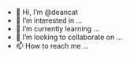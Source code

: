 - 👋 Hi, I’m @deancat
- 👀 I’m interested in ...
- 🌱 I’m currently learning ...
- 💞️ I’m looking to collaborate on ...
- 📫 How to reach me ...

<!---
deancat/deancat is a ✨ special ✨ repository because its `README.md` (this file) appears on your GitHub profile.
You can click the Preview link to take a look at your changes.
--->
